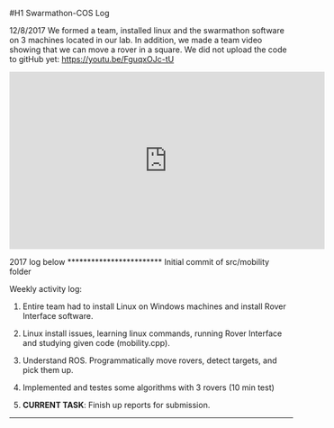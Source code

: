 #H1 Swarmathon-COS Log

12/8/2017 We formed a team, installed linux and the swarmathon software on 3 machines located in our lab. In addition, we made a team video showing that we can move a rover in a square.  We did not upload the code to gitHub yet: https://youtu.be/FguqxOJc-tU

<iframe src="https://www.facebook.com/plugins/video.php?href=https%3A%2F%2Fwww.facebook.com%2F110063355695640%2Fvideos%2F1314851381883492%2F&show_text=0&width=560" width="560" height="315" style="border:none;overflow:hidden" scrolling="no" frameborder="0" allowTransparency="true" allowFullScreen="true"></iframe>

2017 log below ************************
Initial commit of src/mobility folder

Weekly activity log:

1. Entire team had to install Linux on Windows machines and install Rover Interface software.

2. Linux install issues, learning linux commands, running Rover Interface and studying given code (mobility.cpp).

3. Understand ROS. Programmatically move rovers, detect targets, and pick them up.

4. Implemented and testes some algorithms with 3 rovers (10 min test)

5. **CURRENT TASK**: Finish up reports for submission.

---
